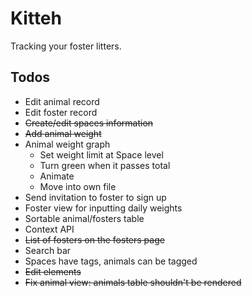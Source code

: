 # Kitteh

Tracking your foster litters.

## Todos

- Edit animal record
- Edit foster record
- ~~Create/edit spaces information~~
- ~~Add animal weight~~
- Animal weight graph
  - Set weight limit at Space level
  - Turn green when it passes total
  - Animate
  - Move into own file
- Send invitation to foster to sign up
- Foster view for inputting daily weights
- Sortable animal/fosters table
- Context API
- ~~List of fosters on the fosters page~~
- Search bar
- Spaces have tags, animals can be tagged
- ~~Edit elements~~
- ~~Fix animal view: animals table shouldn't be rendered~~
